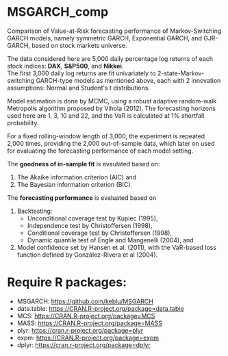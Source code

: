# MSGARCH_comp
Comparison of Value-at-Risk forecasting performance of Markov-Switching GARCH models, namely symmetric GARCH, Exponential GARCH, and GJR-GARCH, based on stock markets universe. 

The data considered here are 5,000 daily percentage log returns of each stock indices: **DAX**, **S&P500**, and **Nikkei**.  
The first 3,000 daily log returns are fit univariately to 2-state-Markov-switching GARCH-type models as mentioned above, each with 2 innovation assumptions: Normal and Student's t distributions.

Model estimation is done by MCMC, using a robust adaptive random-walk Metropolis algorithm proposed by Vihola (2012).
The forecasting horizons used here are 1, 3, 10 and 22, and the VaR is calculated at 1% shortfall probability.

For a fixed rolling-window length of 3,000, the experiment is repeated 2,000 times, providing the 2,000 out-of-sample data, which later on used for evaluating the forecasting performance of each model setting.

The **goodness of in-sample fit** is evaulated based on:  
1. The Akaike information criterion (AIC) and  
2. The Bayesian information criterion (BIC).

The **forecasting performance** is evaluated based on  
1. Backtesting:
    + Unconditional coverage test by Kupiec (1995),  
    + Independence test by Christoffersen (1998),  
    + Conditional coverage test by Christoffersen (1998),  
    + Dynamic quantile test of Engle and Mangenelli (2004), and
2. Model confidence set by Hansen et al. (2011), with the VaR-based loss function defined by González-Rivera et al (2004).

# Require R packages:  
+ MSGARCH: https://github.com/keblu/MSGARCH  
+ data.table: https://CRAN.R-project.org/package=data.table  
+ MCS: https://CRAN.R-project.org/package=MCS  
+ MASS: https://CRAN.R-project.org/package=MASS  
+ plyr: https://cran.r-project.org/package=plyr  
+ expm: https://CRAN.R-project.org/package=expm  
+ dplyr: https://cran.r-project.org/package=dplyr  
